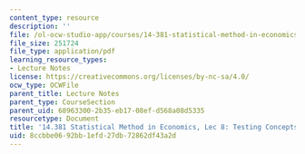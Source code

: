 ```yaml
---
content_type: resource
description: ''
file: /ol-ocw-studio-app/courses/14-381-statistical-method-in-economics-fall-2018/8ccbbe0692bb1efd27db72862df43a2d_MIT14_381F18_lec8.pdf
file_size: 251724
file_type: application/pdf
learning_resource_types:
- Lecture Notes
license: https://creativecommons.org/licenses/by-nc-sa/4.0/
ocw_type: OCWFile
parent_title: Lecture Notes
parent_type: CourseSection
parent_uid: 68963300-2b35-eb17-08ef-d568a08d5335
resourcetype: Document
title: '14.381 Statistical Method in Economics, Lec 8: Testing Concepts'
uid: 8ccbbe06-92bb-1efd-27db-72862df43a2d
---
```

